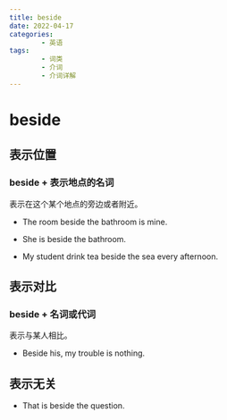 ```yaml
---
title: beside
date: 2022-04-17
categories:
        - 英语
tags:
        - 词类
        - 介词
        - 介词详解
---
```


# beside

## 表示位置

### beside + 表示地点的名词

表示在这个某个地点的旁边或者附近。

- The room beside the bathroom is mine.

- She is beside the bathroom.
- My student drink tea beside the sea every afternoon.

## 表示对比

### beside + 名词或代词

表示与某人相比。

- Beside his, my trouble is nothing.

## 表示无关

- That is beside the question.

